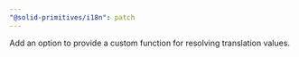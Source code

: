 ```yaml
---
"@solid-primitives/i18n": patch
---
```


Add an option to provide a custom function for resolving translation values.
